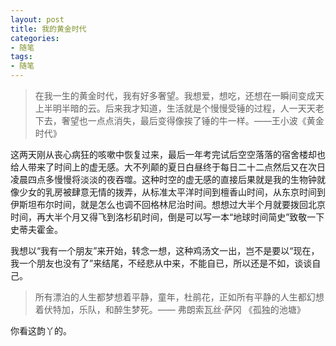 ```yaml
---
layout: post
title: 我的黄金时代
categories:
- 随笔
tags:
- 随笔
---
```


> 在我一生的黄金时代，我有好多奢望。我想爱，想吃，还想在一瞬间变成天上半明半暗的云。后来我才知道，生活就是个慢慢受锤的过程，人一天天老下去，奢望也一点点消失，最后变得像挨了锤的牛一样。——王小波《黄金时代》

这两天刚从丧心病狂的咳嗽中恢复过来，最后一年考完试后空空落落的宿舍楼却也给人带来了时间上的虚无感。大不列颠的夏日白昼终于每日二十二点然后又在次日凌晨四点多慢慢将淡淡的夜吞噬。这种时空的虚无感的直接后果就是我的生物钟就像少女的乳房被肆意无情的拨弄，从标准太平洋时间到檀香山时间，从东京时间到伊斯坦布尔时间，就是怎么也调不回格林尼治时间。想想过大半个月就要拨回北京时间，再大半个月又得飞到洛杉矶时间，倒是可以写一本“地球时间简史”致敬一下史蒂夫霍金。

我想以“我有一个朋友”来开始，转念一想，这种鸡汤文一出，岂不是要以“现在，我一个朋友也没有了”来结尾，不经悲从中来，不能自已，所以还是不如，谈谈自己。
> 所有漂泊的人生都梦想着平静，童年，杜鹃花，正如所有平静的人生都幻想着伏特加，乐队，和醉生梦死。—— 弗朗索瓦丝·萨冈 《孤独的池塘》

你看这韵丫的。


